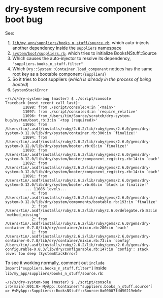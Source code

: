 # dry-system recursive component boot bug

See:

1. [`lib/my_app/suppliers/books_n_stuff/source.rb`](lib/my_app/suppliers/books_n_stuff/source.rb), which auto-injects another dependency inside the `suppliers` namespace
2. [`system/boot/suppliers.rb`](system/boot/suppliers.rb), which tries to initialize BooksNStuff::Source
3. Which causes the auto-injector to resolve its dependency, `"suppliers.books_n_stuff.filter"`
4. Which `Dry::System::Container.load_component` notices has the same root key as a bootable component (`suppliers`)
5. So it tries to boot suppliers (_which is already in the process of being booted_)
6. `SystemStackError`

```
~/s/s/dry-system-bug (master) $ ./script/console
Traceback (most recent call last):
        11098: from ./script/console:4:in `<main>'
        11097: from ./script/console:4:in `require_relative'
        11096: from /Users/tim/Source/scratch/dry-system-bug/system/boot.rb:3:in `<top (required)>'
        11095: from /Users/tim/.asdf/installs/ruby/2.6.2/lib/ruby/gems/2.6.0/gems/dry-system-0.12.0/lib/dry/system/container.rb:300:in `finalize!'
        11094: from /Users/tim/.asdf/installs/ruby/2.6.2/lib/ruby/gems/2.6.0/gems/dry-system-0.12.0/lib/dry/system/booter.rb:65:in `finalize!'
        11093: from /Users/tim/.asdf/installs/ruby/2.6.2/lib/ruby/gems/2.6.0/gems/dry-system-0.12.0/lib/dry/system/booter/component_registry.rb:14:in `each'
        11092: from /Users/tim/.asdf/installs/ruby/2.6.2/lib/ruby/gems/2.6.0/gems/dry-system-0.12.0/lib/dry/system/booter/component_registry.rb:14:in `each'
        11091: from /Users/tim/.asdf/installs/ruby/2.6.2/lib/ruby/gems/2.6.0/gems/dry-system-0.12.0/lib/dry/system/booter.rb:66:in `block in finalize!'
         ... 11086 levels...
            4: from /Users/tim/.asdf/installs/ruby/2.6.2/lib/ruby/gems/2.6.0/gems/dry-system-0.12.0/lib/dry/system/components/bootable.rb:193:in `finalize'
            3: from /Users/tim/.asdf/installs/ruby/2.6.2/lib/ruby/2.6.0/delegate.rb:83:in `method_missing'
            2: from /Users/tim/.asdf/installs/ruby/2.6.2/lib/ruby/gems/2.6.0/gems/dry-container-0.7.0/lib/dry/container/mixin.rb:200:in `each'
            1: from /Users/tim/.asdf/installs/ruby/2.6.2/lib/ruby/gems/2.6.0/gems/dry-container-0.7.0/lib/dry/container/mixin.rb:73:in `config'
/Users/tim/.asdf/installs/ruby/2.6.2/lib/ruby/gems/2.6.0/gems/dry-configurable-0.8.3/lib/dry/configurable.rb:147:in `config': stack level too deep (SystemStackError)
```

To see it working normally, comment out `include Import["suppliers.books_n_stuff.filter"]` inside `lib/my_app/suppliers/books_n_stuff/source.rb`:

```
~/s/s/dry-system-bug (master) $ ./script/console
irb(main):001:0> MyApp::Container["suppliers.books_n_stuff.source"]
=> #<MyApp::Suppliers::BooksNStuff::Source:0x00007fdd50219eb0>
```
